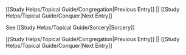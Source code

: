[[Study Helps/Topical Guide/Congregation|Previous Entry]]  ||  [[Study Helps/Topical Guide/Conquer|Next Entry]]

 See [[Study Helps/Topical Guide/Sorcery|Sorcery]]

[[Study Helps/Topical Guide/Congregation|Previous Entry]]  ||  [[Study Helps/Topical Guide/Conquer|Next Entry]]